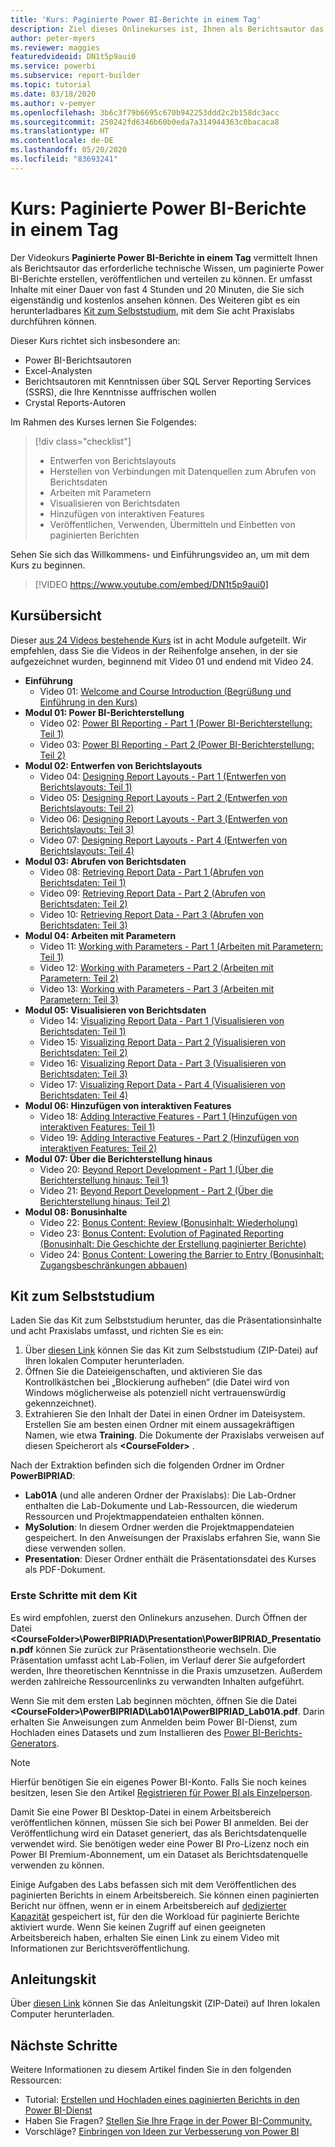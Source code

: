 ```yaml
---
title: 'Kurs: Paginierte Power BI-Berichte in einem Tag'
description: Ziel dieses Onlinekurses ist, Ihnen als Berichtsautor das erforderliche technische Wissen zu vermitteln, um paginierte Power BI-Berichte erstellen, veröffentlichen und verteilen zu können.
author: peter-myers
ms.reviewer: maggies
featuredvideoid: DN1t5p9aui0
ms.service: powerbi
ms.subservice: report-builder
ms.topic: tutorial
ms.date: 03/18/2020
ms.author: v-pemyer
ms.openlocfilehash: 3b6c3f79b6695c670b942253ddd2c2b158dc3acc
ms.sourcegitcommit: 250242fd6346b60b0eda7a314944363c0bacaca8
ms.translationtype: HT
ms.contentlocale: de-DE
ms.lasthandoff: 05/20/2020
ms.locfileid: "83693241"
---
```

# <a name="power-bi-paginated-reports-in-a-day-course"></a>Kurs: Paginierte Power BI-Berichte in einem Tag

Der Videokurs **Paginierte Power BI-Berichte in einem Tag** vermittelt Ihnen als Berichtsautor das erforderliche technische Wissen, um paginierte Power BI-Berichte erstellen, veröffentlichen und verteilen zu können. Er umfasst Inhalte mit einer Dauer von fast 4 Stunden und 20 Minuten, die Sie sich eigenständig und kostenlos ansehen können. Des Weiteren gibt es ein herunterladbares [Kit zum Selbststudium](#self-study-kit), mit dem Sie acht Praxislabs durchführen können.

Dieser Kurs richtet sich insbesondere an:

- Power BI-Berichtsautoren
- Excel-Analysten
- Berichtsautoren mit Kenntnissen über SQL Server Reporting Services (SSRS), die Ihre Kenntnisse auffrischen wollen
- Crystal Reports-Autoren

Im Rahmen des Kurses lernen Sie Folgendes:

> [!div class="checklist"]
> - Entwerfen von Berichtslayouts
> - Herstellen von Verbindungen mit Datenquellen zum Abrufen von Berichtsdaten
> - Arbeiten mit Parametern
> - Visualisieren von Berichtsdaten
> - Hinzufügen von interaktiven Features
> - Veröffentlichen, Verwenden, Übermitteln und Einbetten von paginierten Berichten

Sehen Sie sich das Willkommens- und Einführungsvideo an, um mit dem Kurs zu beginnen.

> [!VIDEO https://www.youtube.com/embed/DN1t5p9aui0]

## <a name="course-outline"></a>Kursübersicht

Dieser [aus 24 Videos bestehende Kurs](https://www.youtube.com/playlist?list=PL1N57mwBHtN1icIhpjQOaRL8r9G-wytpT) ist in acht Module aufgeteilt. Wir empfehlen, dass Sie die Videos in der Reihenfolge ansehen, in der sie aufgezeichnet wurden, beginnend mit Video 01 und endend mit Video 24.

- **Einführung**
  - Video 01: [Welcome and Course Introduction (Begrüßung und Einführung in den Kurs)](https://www.youtube.com/watch?v=DN1t5p9aui0&list=PL1N57mwBHtN1icIhpjQOaRL8r9G-wytpT)
- **Modul 01: Power BI-Berichterstellung**
  - Video 02: [Power BI Reporting - Part 1 (Power BI-Berichterstellung: Teil 1)](https://www.youtube.com/watch?v=s6Amctk3Z_g&list=PL1N57mwBHtN1icIhpjQOaRL8r9G-wytpT)
  - Video 03: [Power BI Reporting - Part 2 (Power BI-Berichterstellung: Teil 2)](https://www.youtube.com/watch?v=jXTiYJKw1Rs&list=PL1N57mwBHtN1icIhpjQOaRL8r9G-wytpT)
- **Modul 02: Entwerfen von Berichtslayouts**
  - Video 04: [Designing Report Layouts - Part 1 (Entwerfen von Berichtslayouts: Teil 1)](https://www.youtube.com/watch?v=EjHANN3rGNs&list=PL1N57mwBHtN1icIhpjQOaRL8r9G-wytpT)
  - Video 05: [Designing Report Layouts - Part 2 (Entwerfen von Berichtslayouts: Teil 2)](https://www.youtube.com/watch?v=2CZIrJU_HZU&list=PL1N57mwBHtN1icIhpjQOaRL8r9G-wytpT)
  - Video 06: [Designing Report Layouts - Part 3 (Entwerfen von Berichtslayouts: Teil 3)](https://www.youtube.com/watch?v=eaFFzkT6pxE&list=PL1N57mwBHtN1icIhpjQOaRL8r9G-wytpT)
  - Video 07: [Designing Report Layouts - Part 4 (Entwerfen von Berichtslayouts: Teil 4)](https://www.youtube.com/watch?v=0z576TI27Vg&list=PL1N57mwBHtN1icIhpjQOaRL8r9G-wytpT)
- **Modul 03: Abrufen von Berichtsdaten**
  - Video 08: [Retrieving Report Data - Part 1 (Abrufen von Berichtsdaten: Teil 1)](https://www.youtube.com/watch?v=SHGTTYXtio0&list=PL1N57mwBHtN1icIhpjQOaRL8r9G-wytpT)
  - Video 09: [Retrieving Report Data - Part 2 (Abrufen von Berichtsdaten: Teil 2)](https://www.youtube.com/watch?v=1Dzd9wb7XUY&list=PL1N57mwBHtN1icIhpjQOaRL8r9G-wytpT)
  - Video 10: [Retrieving Report Data - Part 3 (Abrufen von Berichtsdaten: Teil 3)](https://www.youtube.com/watch?v=OFXG7sl5L2o&list=PL1N57mwBHtN1icIhpjQOaRL8r9G-wytpT)
- **Modul 04: Arbeiten mit Parametern**
  - Video 11: [Working with Parameters - Part 1 (Arbeiten mit Parametern: Teil 1)](https://www.youtube.com/watch?v=o7WaK88kheA&list=PL1N57mwBHtN1icIhpjQOaRL8r9G-wytpT)
  - Video 12: [Working with Parameters - Part 2 (Arbeiten mit Parametern: Teil 2)](https://www.youtube.com/watch?v=okj6wO72clQ&list=PL1N57mwBHtN1icIhpjQOaRL8r9G-wytpT)
  - Video 13: [Working with Parameters - Part 3 (Arbeiten mit Parametern: Teil 3)](https://www.youtube.com/watch?v=13-6sWIRD74&list=PL1N57mwBHtN1icIhpjQOaRL8r9G-wytpT)
- **Modul 05: Visualisieren von Berichtsdaten**
  - Video 14: [Visualizing Report Data - Part 1 (Visualisieren von Berichtsdaten: Teil 1)](https://www.youtube.com/watch?v=b4TxBBtOWSw&list=PL1N57mwBHtN1icIhpjQOaRL8r9G-wytpT)
  - Video 15: [Visualizing Report Data - Part 2 (Visualisieren von Berichtsdaten: Teil 2)](https://www.youtube.com/watch?v=JhEa_TugXeE&list=PL1N57mwBHtN1icIhpjQOaRL8r9G-wytpT)
  - Video 16: [Visualizing Report Data - Part 3 (Visualisieren von Berichtsdaten: Teil 3)](https://www.youtube.com/watch?v=dliLsRvQB-c&list=PL1N57mwBHtN1icIhpjQOaRL8r9G-wytpT)
  - Video 17: [Visualizing Report Data - Part 4 (Visualisieren von Berichtsdaten: Teil 4)](https://www.youtube.com/watch?v=5yHxuRRP_eU&list=PL1N57mwBHtN1icIhpjQOaRL8r9G-wytpT)
- **Modul 06: Hinzufügen von interaktiven Features**
  - Video 18: [Adding Interactive Features - Part 1 (Hinzufügen von interaktiven Features: Teil 1)](https://www.youtube.com/watch?v=LInMHpTEaI0&list=PL1N57mwBHtN1icIhpjQOaRL8r9G-wytpT)
  - Video 19: [Adding Interactive Features - Part 2 (Hinzufügen von interaktiven Features: Teil 2)](https://www.youtube.com/watch?v=b_pr1xsbRJc&list=PL1N57mwBHtN1icIhpjQOaRL8r9G-wytpT)
- **Modul 07: Über die Berichterstellung hinaus**
  - Video 20: [Beyond Report Development - Part 1 (Über die Berichterstellung hinaus: Teil 1)](https://www.youtube.com/watch?v=1CgDVDslwvs&list=PL1N57mwBHtN1icIhpjQOaRL8r9G-wytpT)
  - Video 21: [Beyond Report Development - Part 2 (Über die Berichterstellung hinaus: Teil 2)](https://www.youtube.com/watch?v=KRwtl7h0ynI&list=PL1N57mwBHtN1icIhpjQOaRL8r9G-wytpT)
- **Modul 08: Bonusinhalte**
  - Video 22: [Bonus Content: Review (Bonusinhalt: Wiederholung)](https://www.youtube.com/watch?v=w5zlJ8BodxI&list=PL1N57mwBHtN1icIhpjQOaRL8r9G-wytpT)
  - Video 23: [Bonus Content: Evolution of Paginated Reporting (Bonusinhalt: Die Geschichte der Erstellung paginierter Berichte)](https://www.youtube.com/watch?v=pevpai65MvY&list=PL1N57mwBHtN1icIhpjQOaRL8r9G-wytpT)
  - Video 24: [Bonus Content: Lowering the Barrier to Entry (Bonusinhalt: Zugangsbeschränkungen abbauen)](https://www.youtube.com/watch?v=vu32LfckCt8&list=PL1N57mwBHtN1icIhpjQOaRL8r9G-wytpT)

## <a name="self-study-kit"></a>Kit zum Selbststudium

Laden Sie das Kit zum Selbststudium herunter, das die Präsentationsinhalte und acht Praxislabs umfasst, und richten Sie es ein:

1. Über [diesen Link](https://aka.ms/priad-student) können Sie das Kit zum Selbststudium (ZIP-Datei) auf Ihren lokalen Computer herunterladen.
1. Öffnen Sie die Dateieigenschaften, und aktivieren Sie das Kontrollkästchen bei „Blockierung aufheben“ (die Datei wird von Windows möglicherweise als potenziell nicht vertrauenswürdig gekennzeichnet).
1. Extrahieren Sie den Inhalt der Datei in einen Ordner im Dateisystem. Erstellen Sie am besten einen Ordner mit einem aussagekräftigen Namen, wie etwa **Training**. Die Dokumente der Praxislabs verweisen auf diesen Speicherort als **&lt;CourseFolder&gt;** .

Nach der Extraktion befinden sich die folgenden Ordner im Ordner **PowerBIPRIAD**:

- **Lab01A** (und alle anderen Ordner der Praxislabs): Die Lab-Ordner enthalten die Lab-Dokumente und Lab-Ressourcen, die wiederum Ressourcen und Projektmappendateien enthalten können.
- **MySolution**: In diesem Ordner werden die Projektmappendateien gespeichert. In den Anweisungen der Praxislabs erfahren Sie, wann Sie diese verwenden sollen.
- **Presentation**: Dieser Ordner enthält die Präsentationsdatei des Kurses als PDF-Dokument.

### <a name="getting-started-with-the-kit"></a>Erste Schritte mit dem Kit

Es wird empfohlen, zuerst den Onlinekurs anzusehen. Durch Öffnen der Datei **&lt;CourseFolder&gt;\PowerBIPRIAD\Presentation\PowerBIPRIAD_Presentation.pdf** können Sie zurück zur Präsentationstheorie wechseln. Die Präsentation umfasst acht Lab-Folien, im Verlauf derer Sie aufgefordert werden, Ihre theoretischen Kenntnisse in die Praxis umzusetzen. Außerdem werden zahlreiche Ressourcenlinks zu verwandten Inhalten aufgeführt.

Wenn Sie mit dem ersten Lab beginnen möchten, öffnen Sie die Datei **&lt;CourseFolder&gt;\PowerBIPRIAD\Lab01A\PowerBIPRIAD_Lab01A.pdf**. Darin erhalten Sie Anweisungen zum Anmelden beim Power BI-Dienst, zum Hochladen eines Datasets und zum Installieren des [Power BI-Berichts-Generators](../paginated-reports/report-builder-power-bi.md).

> [!NOTE]
> Hierfür benötigen Sie ein eigenes Power BI-Konto. Falls Sie noch keines besitzen, lesen Sie den Artikel [Registrieren für Power BI als Einzelperson](../fundamentals/service-self-service-signup-for-power-bi.md).
>
> Damit Sie eine Power BI Desktop-Datei in einem Arbeitsbereich veröffentlichen können, müssen Sie sich bei Power BI anmelden. Bei der Veröffentlichung wird ein Dataset generiert, das als Berichtsdatenquelle verwendet wird. Sie benötigen weder eine Power BI Pro-Lizenz noch ein Power BI Premium-Abonnement, um ein Dataset als Berichtsdatenquelle verwenden zu können.
>
> Einige Aufgaben des Labs befassen sich mit dem Veröffentlichen des paginierten Berichts in einem Arbeitsbereich. Sie können einen paginierten Bericht nur öffnen, wenn er in einem Arbeitsbereich auf [dedizierter Kapazität](../admin/service-premium-what-is.md#dedicated-capacities) gespeichert ist, für den die Workload für paginierte Berichte aktiviert wurde. Wenn Sie keinen Zugriff auf einen geeigneten Arbeitsbereich haben, erhalten Sie einen Link zu einem Video mit Informationen zur Berichtsveröffentlichung.

## <a name="instructor-kit"></a>Anleitungskit

Über [diesen Link](https://aka.ms/priad-instructor) können Sie das Anleitungskit (ZIP-Datei) auf Ihren lokalen Computer herunterladen.

## <a name="next-steps"></a>Nächste Schritte

Weitere Informationen zu diesem Artikel finden Sie in den folgenden Ressourcen:

- Tutorial: [Erstellen und Hochladen eines paginierten Berichts in den Power BI-Dienst](../paginated-reports/paginated-reports-quickstart-aw.md)
- Haben Sie Fragen? [Stellen Sie Ihre Frage in der Power BI-Community.](https://community.powerbi.com/)
- Vorschläge? [Einbringen von Ideen zur Verbesserung von Power BI](https://ideas.powerbi.com/)
